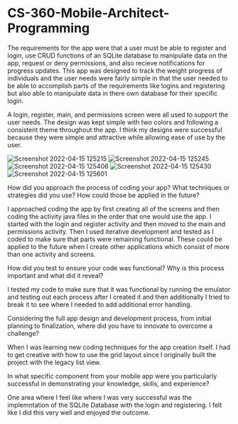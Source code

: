 # CS-360-Mobile-Architect-Programming

The requirements for the app were that a user must be able to register and login, use CRUD functions of an SQLite database to manipulate data on the app, request or deny permissions, and also recieve notifications for progress updates. This app was designed to track the weight progress of individuals and the user needs were fairly simple in that the user needed to be able to accomplish parts of the requirements like logins and registering but also able to manipulate data in there own database for their specific login.

A login, register, main, and permissions screen were all used to support the user needs. The design was kept simple with two colors and following a consistent theme throughout the app. I think my designs were successful because they were simple and attractive while allowing ease of use by the user. 

![Screenshot 2022-04-15 125215](https://user-images.githubusercontent.com/73099447/163598988-dc811932-7ace-482e-9aa2-911f6ce8abd2.png)
![Screenshot 2022-04-15 125245](https://user-images.githubusercontent.com/73099447/163599014-434ca969-288d-40b6-8bea-4860b5a11ff8.png)
![Screenshot 2022-04-15 125406](https://user-images.githubusercontent.com/73099447/163599035-c44b9b9f-93ab-466d-8a3b-5eda28b48695.png)
![Screenshot 2022-04-15 125430](https://user-images.githubusercontent.com/73099447/163599054-2d22a42e-848a-4deb-b4b8-4cf3b88161aa.png)
![Screenshot 2022-04-15 125601](https://user-images.githubusercontent.com/73099447/163599068-261e4eeb-0bbc-4b4f-afc2-f823cf0ee4d5.png)

How did you approach the process of coding your app? What techniques or strategies did you use? How could those be applied in the future?

I approached coding the app by first creating all of the screens and then coding the activity java files in the order that one would use the app. I started with the login and register activity and then moved to the main and permissions activity. Then I used iterative development and tested as I coded to make sure that parts were remaining functional. These could be applied to the future when I create other applications which consist of more than one activity and screens. 

How did you test to ensure your code was functional? Why is this process important and what did it reveal?

I tested my code to make sure that it was functional by running the emulator and testing out each process after I created it and then additionally I tried to break it to see where I needed to add additional error handling. 

Considering the full app design and development process, from initial planning to finalization, where did you have to innovate to overcome a challenge?

When I was learning new coding techniques for the app creation itself. I had to get creative with how to use the grid layout since I originally built the project with the legacy list view. 

In what specific component from your mobile app were you particularly successful in demonstrating your knowledge, skills, and experience?

One area where I feel like where I was very successful was the implemntation of the SQLite Database with the login and registering. I felt like I did this very well and enjoyed the outcome. 
